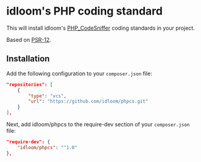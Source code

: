# idloom's PHP coding standard

This will install idloom's [PHP_CodeSniffer](https://github.com/squizlabs/PHP_CodeSniffer) coding standards in your project.

Based on [PSR-12](https://www.php-fig.org/psr/psr-12/).

## Installation

Add the following configuration to your `composer.json` file:

```json
"repositories": [
    {
        "type": "vcs",
        "url": "https://github.com/idloom/phpcs.git"
    }
],
```

Next, add idloom/phpcs to the require-dev section of your `composer.json` file:

```json
"require-dev": {
    "idloom/phpcs": "^1.0"
},
```
